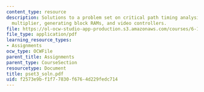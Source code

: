 ```yaml
---
content_type: resource
description: Solutions to a problem set on critical path timing analysis, two?s complement
  multiplier, generating block RAMs, and video controllers.
file: https://ol-ocw-studio-app-production.s3.amazonaws.com/courses/6-111-introductory-digital-systems-laboratory-spring-2006/f2573e9bf1f77830f6764d229fedc714_pset3_soln.pdf
file_type: application/pdf
learning_resource_types:
- Assignments
ocw_type: OCWFile
parent_title: Assignments
parent_type: CourseSection
resourcetype: Document
title: pset3_soln.pdf
uid: f2573e9b-f1f7-7830-f676-4d229fedc714
---
```

